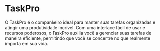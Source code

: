 # TaskPro

O TaskPro é o companheiro ideal para manter suas tarefas organizadas e atingir uma produtividade incrível. Com uma interface fácil de usar e recursos poderosos, o TaskPro auxilia você a gerenciar suas tarefas de maneira eficiente, permitindo que você se concentre no que realmente importa em sua vida.
